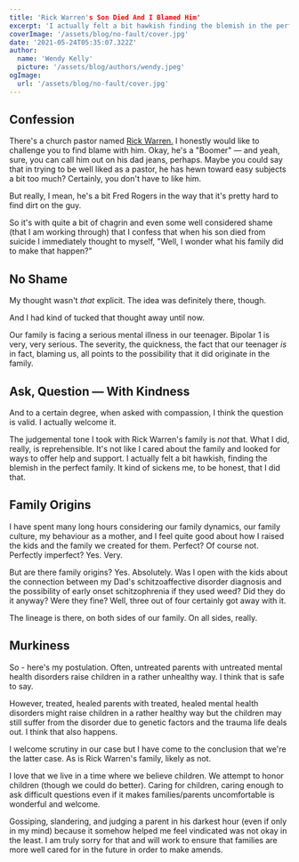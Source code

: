 ```yaml
---
title: 'Rick Warren's Son Died And I Blamed Him'
excerpt: 'I actually felt a bit hawkish finding the blemish in the perfect family.'
coverImage: '/assets/blog/no-fault/cover.jpg'
date: '2021-05-24T05:35:07.322Z'
author:
  name: 'Wendy Kelly'
  picture: '/assets/blog/authors/wendy.jpeg'
ogImage:
  url: '/assets/blog/no-fault/cover.jpg'
---
```



## Confession

There's a church pastor named [Rick Warren.](https://pastorrick.com/) I honestly would like to challenge you to find blame with him. Okay, he's a "Boomer" — and yeah, sure, you can call him out on his dad jeans, perhaps. Maybe you could say that in trying to be well liked as a pastor, he has hewn toward easy subjects a bit too much? Certainly, you don't have to like him.

But really, I mean, he's a bit Fred Rogers in the way that it's pretty hard to find dirt on the guy.

So it's with quite a bit of chagrin and even some well considered shame (that I am working through) that I confess that when his son died from suicide I immediately thought to myself, "Well, I wonder what his family did to make that happen?"


## No Shame

My thought wasn't _that_ explicit. The idea was definitely there, though.

And I had kind of tucked that thought away until now.

Our family is facing a serious mental illness in our teenager. Bipolar 1 is very, very serious. The severity, the quickness, the fact that our teenager *is* in fact, blaming us, all points to the possibility that it did originate in the family.

## Ask, Question — With Kindness 

And to a certain degree, when asked with compassion, I think the question is valid. I actually welcome it.

The judgemental tone I took with Rick Warren's family is *not* that. What I did, really, is reprehensible. It's not like I cared about the family and looked for ways to offer help and support. I actually felt a bit hawkish, finding the blemish in the perfect family. It kind of sickens me, to be honest, that I did that.

## Family Origins

I have spent many long hours considering our family dynamics, our family culture, my behaviour as a mother, and I feel quite good about how I raised the kids and the family we created for them. Perfect? Of course not. Perfectly imperfect? Yes. Very.

But are there family origins? Yes. Absolutely. Was I open with the kids about the connection between my Dad's schitzoaffective disorder diagnosis and the possibility of early onset schitzophrenia if they used weed? Did they do it anyway? Were they fine? Well, three out of four certainly got away with it.

The lineage is there, on both sides of our family. On all sides, really. 

## Murkiness 

So - here's my postulation. Often, untreated parents with untreated mental health disorders raise children in a rather unhealthy way. I think that is safe to say.

However, treated, healed parents with treated, healed mental health disorders might raise children in a rather healthy way but the children may still suffer from the disorder due to genetic factors and the trauma life deals out. I think that also happens.

I welcome scrutiny in our case but I have come to the conclusion that we're the latter case. As is Rick Warren's family, likely as not. 

I love that we live in a time where we believe children. We attempt to honor children (though we could do better). Caring for children, caring enough to ask difficult questions even if it makes families/parents uncomfortable is wonderful and welcome.

Gossiping, slandering, and judging a parent in his darkest hour (even if only in my mind) because it somehow helped me feel vindicated was not okay in the least. I am truly sorry for that and will work to ensure that families are more well cared for in the future in order to make amends.

